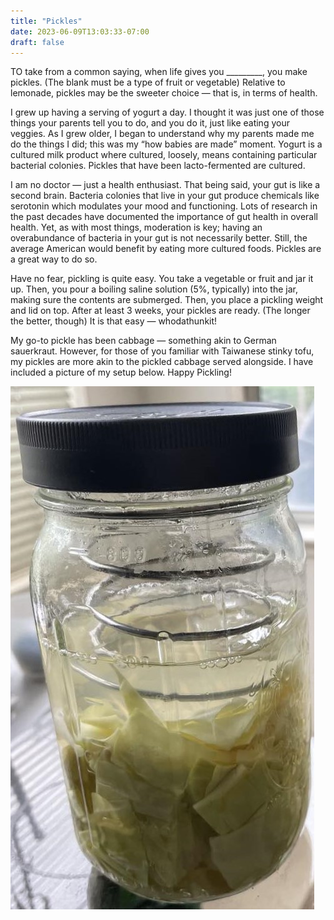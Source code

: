 ```yaml
---
title: "Pickles"
date: 2023-06-09T13:03:33-07:00
draft: false
---
```


TO take from a common saying, when life gives you _________, you make pickles. (The blank must be a type of fruit or vegetable) Relative to lemonade, pickles may be the sweeter choice — that is, in terms of health.

I grew up having a serving of yogurt a day. I thought it was just one of those things your parents tell you to do, and you do it, just like eating your veggies. As I grew older, I began to understand why my parents made me do the things I did; this was my “how babies are made” moment. Yogurt is a cultured milk product where cultured, loosely, means containing particular bacterial colonies. Pickles that have been lacto-fermented are cultured. 

I am no doctor — just a health enthusiast. That being said, your gut is like a second brain. Bacteria colonies that live in your gut produce chemicals like serotonin which modulates your mood and functioning. Lots of research in the past decades have documented the importance of gut health in overall health. Yet, as with most things, moderation is key; having an overabundance of bacteria in your gut is not necessarily better. Still, the average American would benefit by eating more cultured foods. Pickles are a great way to do so.

Have no fear, pickling is quite easy. You take a vegetable or fruit and jar it up. Then, you pour a boiling saline solution (5%, typically) into the jar, making sure the contents are submerged. Then, you place a pickling weight and lid on top. After at least 3 weeks, your pickles are ready. (The longer the better, though) It is that easy — whodathunkit!  

My go-to pickle has been cabbage — something akin to German sauerkraut. However, for those of you familiar with Taiwanese stinky tofu, my pickles are more akin to the pickled cabbage served alongside. I have included a picture of my setup below. Happy Pickling!

![Jeff’s Taiwanese-inspired Pickled Cabbage — June 2023](/../../assets/pickled_cabbage.jpg)